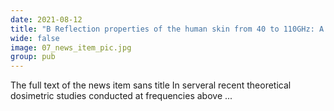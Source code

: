 ```yaml
---
date: 2021-08-12
title: "B Reflection properties of the human skin from 40 to 110GHz: A Confirmation Study"
wide: false
image: 07_news_item_pic.jpg
group: pub
---
```

The full text of the news item sans title
In serveral recent theoretical dosimetric studies conducted at frequencies above ... 
